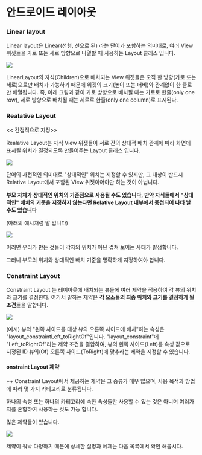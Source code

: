 # 안드로이드 레이아웃

### Linear layout

Linear layout은 Linear(선형, 선으로 된) 라는 단어가 포함하는 의미대로, 여러 View 위젯들을 가로 또는 세로 방향으로 나열할 때 사용하는 Layout 클래스 입니다.

![](https://t1.daumcdn.net/cfile/tistory/231D1039579842EA11)

LinearLayout의 자식(Children)으로 배치되는 View 위젯들은 오직 한 방향(가로 또는 세로)으로만 배치가 가능하기 때문에 위젯의 크기(높이 또는 너비)와 관계없이 한 줄로만 배열됩니다. 즉, 아래 그림과 같이 가로 방향으로 배치될 때는 가로로 한줄(only one row), 세로 방향으로 배치될 때는 세로로 한줄(only one column)로 표시된다.



### Realative Layout

<< 간접적으로 지정>>

Realative Layout는 자식 View 위젯들이 서로 간의 상대적 배치 관계에 따라 화면에 표시될 위치가 결정되도록 만들어주는 Layout 클래스 입니다. 

![](https://t1.daumcdn.net/cfile/tistory/27791139579842F534)

단어의 사전적인 의미대로 "상대적인" 위치는 지정할 수 있지만, 그 대상이 반드시 Relative Layout에서 포함된 View 위젯이어야만 하는 것이 아닙니다. 

**부모 자체가 상대적인 위치의 기준점으로 사용될 수도 있습니다, 만약 자식들에서 "상대적인" 배치의 기준을 지정하지 않는다면 Relative Layout 내부에서 중첩되어 나타 날 수도 있습니다**

(아래의 예시처럼 말 입니다)

![](https://t1.daumcdn.net/cfile/tistory/26172D39579842F517)

이러면 우리가 만든 것들이 각자의 위치가 아닌 겹쳐 보이는 사태가 발생합니다.

그러니 부모의 위치와 상대적인 배치 기준을 명확하게 지정하여야 합니다.



### Constraint Layout

Constraint Layout 는 레이아웃에 배치되는 뷰들에 여러 제약을 적용하여 각 뷰의 위치와 크기를 결정한다. 여기서 말하는 제약은 **각 요소들의 최종 위치와 크기를 결정하게 될 조건**들을 말합니다.

![](https://t1.daumcdn.net/cfile/tistory/991B533D5CAAAFFA1C)

(예시) 뷰의 "왼쪽 사이드를 대상 뷰의 오른쪽 사이드에 배치"하는 속성은 "layout_constraintLeft_toRightOf"입니다. "layout_constraint"에 "Left_toRightOf"라는 제약 조건을 결합하여, 뷰의 왼쪽 사이드(Left)를 속성 값으로 지정된 ID 뷰의(Of) 오른쪽 사이드(ToRight)에 맞추라는 제약을 지정할 수 있습니다.





#### onstraint Layout 제약

++ Constraint Layout에서 제공하는 제약은 그 종류가 매우 많으며, 사용 목적과 방법에 따라 몇 가지 카테고리로 분류됩니다.  

하나의 속성 또는 하나의 카테고리에 속한 속성들만 사용할 수 있는 것은 아니며 여러가지를 혼합하여 사용하는 것도 가능 합니다.

많은 제약들이 있습니다.

![](https://t1.daumcdn.net/cfile/tistory/993D80405CAAAFFA36)

 제약이 워낙 다양하기 때문에 상세한 설명과 예제는 다음 목록에서 확인 해봅시다.